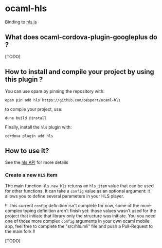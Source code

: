 # ocaml-hls

Binding to [hls.js](https://github.com/video-dev/hls.js/)

## What does ocaml-cordova-plugin-googleplus do ?

[TODO]

## How to install and compile your project by using this plugin ?

You can use opam by pinning the repository with:
```Shell
opam pin add hls https://github.com/besport/ocaml-hls
```

to compile your project, use:
```Shell
dune build @install
```

Finally, install the `hls` plugin with:
```Shell
cordova plugin add hls
```


## How to use it?

See the [hls
API](https://github.com/video-dev/hls.js/blob/master/docs/API.md) for
more details

### Create a new `HLS` item

The main function `Hls.new_hls` returns an `hls_item` value that can be
used for other functions. It can take a `config` value as an optional
argument: it allows you to define several parameters in your HLS
player.

!! This current `config` definition isn't complete for now, some of the
   more complex typing definition aren't finish yet: those values
   wasn't used for the project that initiate that library only the
   structure was initiate. You you need one of those more complex
   `config` arguments in your own ocaml mobile app, feel free to complete
   the "src/hls.mli" file and push a Pull-Request to the main fork !!

[TODO]
